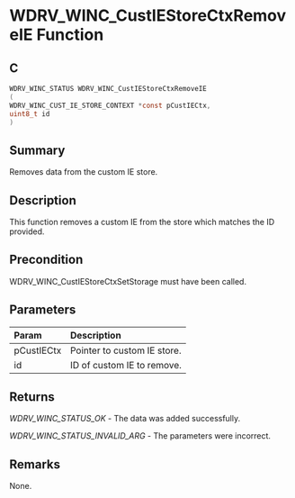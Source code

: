 # WDRV_WINC_CustIEStoreCtxRemoveIE Function

## C

```c
WDRV_WINC_STATUS WDRV_WINC_CustIEStoreCtxRemoveIE
(
WDRV_WINC_CUST_IE_STORE_CONTEXT *const pCustIECtx,
uint8_t id
)
```

## Summary

Removes data from the custom IE store.  

## Description

This function removes a custom IE from the store which matches the ID provided.

## Precondition

WDRV_WINC_CustIEStoreCtxSetStorage must have been called.  

## Parameters

| Param | Description |
|:----- |:----------- |
| pCustIECtx | Pointer to custom IE store. |
| id | ID of custom IE to remove.  

## Returns

*WDRV_WINC_STATUS_OK* - The data was added successfully.

*WDRV_WINC_STATUS_INVALID_ARG* - The parameters were incorrect.
 

## Remarks

None.  

